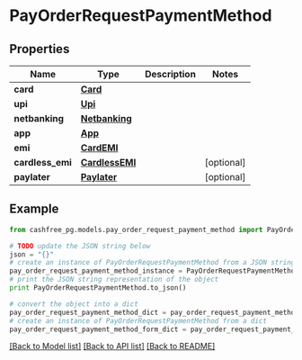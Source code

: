 # PayOrderRequestPaymentMethod


## Properties
Name | Type | Description | Notes
------------ | ------------- | ------------- | -------------
**card** | [**Card**](Card.md) |  | 
**upi** | [**Upi**](Upi.md) |  | 
**netbanking** | [**Netbanking**](Netbanking.md) |  | 
**app** | [**App**](App.md) |  | 
**emi** | [**CardEMI**](CardEMI.md) |  | 
**cardless_emi** | [**CardlessEMI**](CardlessEMI.md) |  | [optional] 
**paylater** | [**Paylater**](Paylater.md) |  | [optional] 

## Example

```python
from cashfree_pg.models.pay_order_request_payment_method import PayOrderRequestPaymentMethod

# TODO update the JSON string below
json = "{}"
# create an instance of PayOrderRequestPaymentMethod from a JSON string
pay_order_request_payment_method_instance = PayOrderRequestPaymentMethod.from_json(json)
# print the JSON string representation of the object
print PayOrderRequestPaymentMethod.to_json()

# convert the object into a dict
pay_order_request_payment_method_dict = pay_order_request_payment_method_instance.to_dict()
# create an instance of PayOrderRequestPaymentMethod from a dict
pay_order_request_payment_method_form_dict = pay_order_request_payment_method.from_dict(pay_order_request_payment_method_dict)
```
[[Back to Model list]](../README.md#documentation-for-models) [[Back to API list]](../README.md#documentation-for-api-endpoints) [[Back to README]](../README.md)



